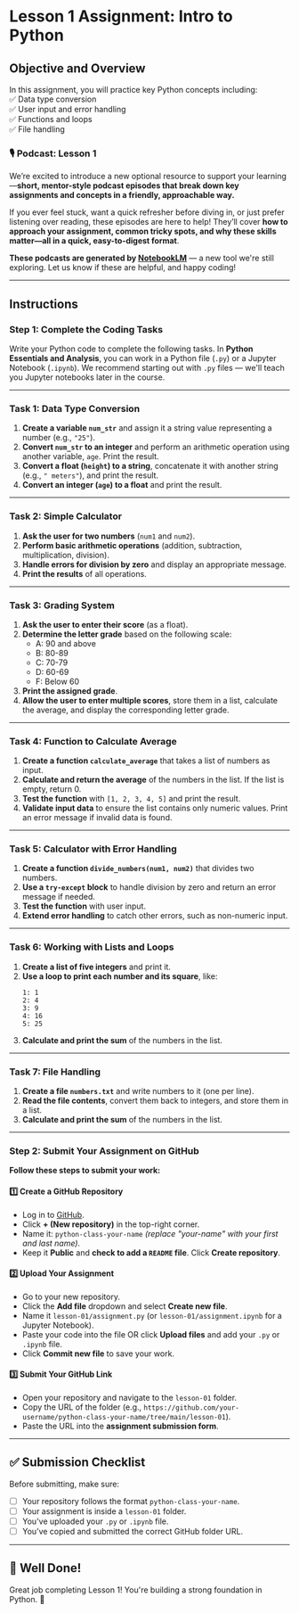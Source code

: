 # **Lesson 1 Assignment: Intro to Python**  

## **Objective and Overview**  
In this assignment, you will practice key Python concepts including:  
✅ Data type conversion  
✅ User input and error handling  
✅ Functions and loops  
✅ File handling  

### 🎙️ Podcast: Lesson 1

We’re excited to introduce a new optional resource to support your learning—**short, mentor-style podcast episodes that break down key assignments and concepts in a friendly, approachable way.**

If you ever feel stuck, want a quick refresher before diving in, or just prefer listening over reading, these episodes are here to help! They’ll cover **how to approach your assignment, common tricky spots, and why these skills matter—all in a quick, easy-to-digest format**.

**These podcasts are generated by [NotebookLM](https://notebooklm.google/)** — a new tool we're still exploring. Let us know if these are helpful, and happy coding!

---

## **Instructions**  

### **Step 1: Complete the Coding Tasks**  
Write your Python code to complete the following tasks. In **Python Essentials and Analysis**, you can work in a Python file (`.py`) or a Jupyter Notebook (`.ipynb`). We recommend starting out with `.py` files — we'll teach you Jupyter notebooks later in the course.

---

### **Task 1: Data Type Conversion**  
1. **Create a variable `num_str`** and assign it a string value representing a number (e.g., `"25"`).  
2. **Convert `num_str` to an integer** and perform an arithmetic operation using another variable, `age`. Print the result.  
3. **Convert a float (`height`) to a string**, concatenate it with another string (e.g., `" meters"`), and print the result.  
4. **Convert an integer (`age`) to a float** and print the result.  

---

### **Task 2: Simple Calculator**  
1. **Ask the user for two numbers** (`num1` and `num2`).  
2. **Perform basic arithmetic operations** (addition, subtraction, multiplication, division).  
3. **Handle errors for division by zero** and display an appropriate message.  
4. **Print the results** of all operations.  

---

### **Task 3: Grading System**  
1. **Ask the user to enter their score** (as a float).  
2. **Determine the letter grade** based on the following scale:  
   - A: 90 and above  
   - B: 80-89  
   - C: 70-79  
   - D: 60-69  
   - F: Below 60  
3. **Print the assigned grade**.  
4. **Allow the user to enter multiple scores**, store them in a list, calculate the average, and display the corresponding letter grade.  

---

### **Task 4: Function to Calculate Average**  
1. **Create a function `calculate_average`** that takes a list of numbers as input.  
2. **Calculate and return the average** of the numbers in the list. If the list is empty, return 0.  
3. **Test the function** with `[1, 2, 3, 4, 5]` and print the result.  
4. **Validate input data** to ensure the list contains only numeric values. Print an error message if invalid data is found.  

---

### **Task 5: Calculator with Error Handling**  
1. **Create a function `divide_numbers(num1, num2)`** that divides two numbers.  
2. **Use a `try-except` block** to handle division by zero and return an error message if needed.  
3. **Test the function** with user input.  
4. **Extend error handling** to catch other errors, such as non-numeric input.  

---

### **Task 6: Working with Lists and Loops**  
1. **Create a list of five integers** and print it.  
2. **Use a loop to print each number and its square**, like:  
   ```
   1: 1  
   2: 4  
   3: 9  
   4: 16  
   5: 25  
   ```  
3. **Calculate and print the sum** of the numbers in the list.  

---

### **Task 7: File Handling**  
1. **Create a file `numbers.txt`** and write numbers to it (one per line).  
2. **Read the file contents**, convert them back to integers, and store them in a list.  
3. **Calculate and print the sum** of the numbers in the list.  

---

### **Step 2: Submit Your Assignment on GitHub**  

**Follow these steps to submit your work:**  

#### **1️⃣ Create a GitHub Repository**  
- Log in to [GitHub](https://github.com).  
- Click **+ (New repository)** in the top-right corner.  
- Name it: `python-class-your-name` *(replace "your-name" with your first and last name).*  
- Keep it **Public** and **check to add a `README` file**. Click **Create repository**.  

#### **2️⃣ Upload Your Assignment**  
- Go to your new repository.  
- Click the **Add file** dropdown and select **Create new file**.  
- Name it `lesson-01/assignment.py` (or `lesson-01/assignment.ipynb` for a Jupyter Notebook).  
- Paste your code into the file OR click **Upload files** and add your `.py` or `.ipynb` file.  
- Click **Commit new file** to save your work.  

#### **3️⃣ Submit Your GitHub Link**  
- Open your repository and navigate to the `lesson-01` folder.  
- Copy the URL of the folder (e.g., `https://github.com/your-username/python-class-your-name/tree/main/lesson-01`).  
- Paste the URL into the **assignment submission form**.  

---

## **✅ Submission Checklist**  
Before submitting, make sure:  
- [ ] Your repository follows the format `python-class-your-name`.  
- [ ] Your assignment is inside a `lesson-01` folder.  
- [ ] You've uploaded your `.py` or `.ipynb` file.  
- [ ] You’ve copied and submitted the correct GitHub folder URL.  

---

## **🎉 Well Done!**  
Great job completing Lesson 1! You're building a strong foundation in Python. 🚀  
